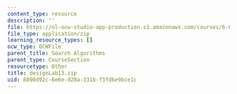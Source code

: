 ```yaml
---
content_type: resource
description: ''
file: https://ol-ocw-studio-app-production.s3.amazonaws.com/courses/6-01sc-introduction-to-electrical-engineering-and-computer-science-i-spring-2011/8890d92c6e6ed28a331bf3fd6e9bce1c_designLab13.zip
file_type: application/zip
learning_resource_types: []
ocw_type: OCWFile
parent_title: Search Algorithms
parent_type: CourseSection
resourcetype: Other
title: designLab13.zip
uid: 8890d92c-6e6e-d28a-331b-f3fd6e9bce1c
---
```

